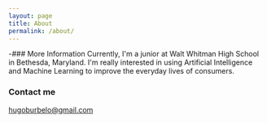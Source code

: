 ```yaml
---
layout: page
title: About
permalink: /about/
---
```

-### More Information
Currently, I'm a junior at Walt Whitman High School in Bethesda, Maryland. I'm really interested in using Artificial Intelligence and Machine Learning to improve the everyday lives of consumers.
  


### Contact me

[hugoburbelo@gmail.com](mailto:hugoburbelo@gmail.com)
